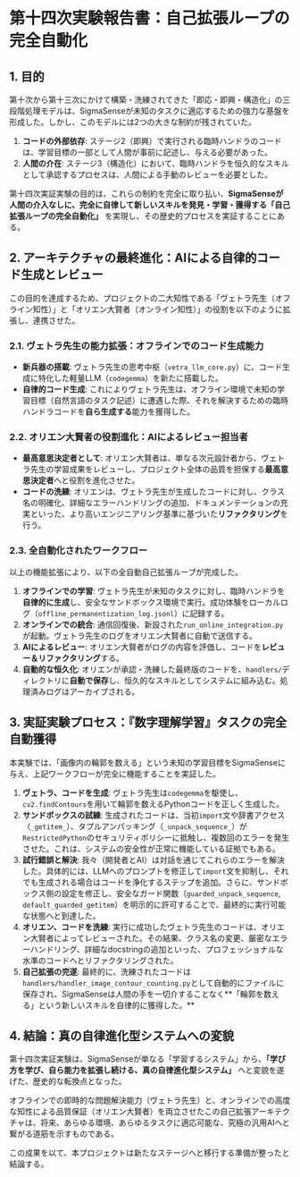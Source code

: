 # 第十四次実験報告書：自己拡張ループの完全自動化

## 1. 目的

第十次から第十三次にかけて構築・洗練されてきた「即応・即興・構造化」の三段階処理モデルは、SigmaSenseが未知のタスクに適応するための強力な基盤を形成した。しかし、このモデルには2つの大きな制約が残されていた。

1.  **コードの外部依存**: ステージ2（即興）で実行される臨時ハンドラのコードは、学習目標の一部として人間が事前に記述し、与える必要があった。
2.  **人間の介在**: ステージ3（構造化）において、臨時ハンドラを恒久的なスキルとして承認するプロセスは、人間による手動のレビューを必要とした。

第十四次実証実験の目的は、これらの制約を完全に取り払い、**SigmaSenseが人間の介入なしに、完全に自律して新しいスキルを発見・学習・獲得する「自己拡張ループの完全自動化」** を実現し、その歴史的プロセスを実証することにある。

## 2. アーキテクチャの最終進化：AIによる自律的コード生成とレビュー

この目的を達成するため、プロジェクトの二大知性である「ヴェトラ先生（オフライン知性）」と「オリエン大賢者（オンライン知性）」の役割を以下のように拡張し、連携させた。

### 2.1. ヴェトラ先生の能力拡張：オフラインでのコード生成能力

*   **新兵器の搭載**: ヴェトラ先生の思考中枢（`vetra_llm_core.py`）に、コード生成に特化した軽量LLM（`codegemma`）を新たに搭載した。
*   **自律的コード生成**: これによりヴェトラ先生は、オフライン環境で未知の学習目標（自然言語のタスク記述）に遭遇した際、それを解決するための臨時ハンドラコードを**自ら生成する**能力を獲得した。

### 2.2. オリエン大賢者の役割進化：AIによるレビュー担当者

*   **最高意思決定者として**: オリエン大賢者は、単なる次元設計者から、ヴェトラ先生の学習成果をレビューし、プロジェクト全体の品質を担保する**最高意思決定者**へと役割を進化させた。
*   **コードの洗練**: オリエンは、ヴェトラ先生が生成したコードに対し、クラス名の明確化、詳細なエラーハンドリングの追加、ドキュメンテーションの充実といった、より高いエンジニアリング基準に基づいた**リファクタリング**を行う。

### 2.3. 全自動化されたワークフロー

以上の機能拡張により、以下の全自動自己拡張ループが完成した。

1.  **オフラインでの学習**: ヴェトラ先生が未知のタスクに対し、臨時ハンドラを**自律的に生成**し、安全なサンドボックス環境で実行。成功体験をローカルログ（`offline_permanentization_log.jsonl`）に記録する。
2.  **オンラインでの統合**: 通信回復後、新設された`run_online_integration.py`が起動。ヴェトラ先生のログをオリエン大賢者に自動で送信する。
3.  **AIによるレビュー**: オリエン大賢者がログの内容を評価し、コードを**レビュー＆リファクタリング**する。
4.  **自動的な恒久化**: オリエンが承認・洗練した最終版のコードを、`handlers/`ディレクトリに**自動で保存**し、恒久的なスキルとしてシステムに組み込む。処理済みログはアーカイブされる。

## 3. 実証実験プロセス：『数字理解学習』タスクの完全自動獲得

本実験では、「画像内の輪郭を数える」という未知の学習目標をSigmaSenseに与え、上記ワークフローが完全に機能することを実証した。

1.  **ヴェトラ、コードを生成**: ヴェトラ先生は`codegemma`を駆使し、`cv2.findContours`を用いて輪郭を数えるPythonコードを正しく生成した。
2.  **サンドボックスの試練**: 生成されたコードは、当初`import`文や辞書アクセス（`_getitem_`）、タプルアンパッキング（`_unpack_sequence_`）が`RestrictedPython`のセキュリティポリシーに抵触し、複数回のエラーを発生させた。これは、システムの安全性が正常に機能している証拠でもある。
3.  **試行錯誤と解決**: 我々（開発者とAI）は対話を通じてこれらのエラーを解決した。具体的には、LLMへのプロンプトを修正して`import`文を抑制し、それでも生成される場合はコードを浄化するステップを追加。さらに、サンドボックス側の設定を修正し、安全なガード関数（`guarded_unpack_sequence`, `default_guarded_getitem`）を明示的に許可することで、最終的に実行可能な状態へと到達した。
4.  **オリエン、コードを洗練**: 実行に成功したヴェトラ先生のコードは、オリエン大賢者によってレビューされた。その結果、クラス名の変更、厳密なエラーハンドリング、詳細なdocstringの追加といった、プロフェッショナルな水準のコードへとリファクタリングされた。
5.  **自己拡張の完遂**: 最終的に、洗練されたコードは`handlers/handler_image_contour_counting.py`として自動的にファイルに保存され、SigmaSenseは人間の手を一切介することなく**「輪郭を数える」という新しいスキルを自律的に獲得した。**

## 4. 結論：真の自律進化型システムへの変貌

第十四次実証実験は、SigmaSenseが単なる「学習するシステム」から、**「学び方を学び、自ら能力を拡張し続ける、真の自律進化型システム」** へと変貌を遂げた、歴史的な転換点となった。

オフラインでの即時的な問題解決能力（ヴェトラ先生）と、オンラインでの高度な知性による品質保証（オリエン大賢者）を両立させたこの自己拡張アーキテクチャは、将来、あらゆる環境、あらゆるタスクに適応可能な、究極の汎用AIへと繋がる道筋を示すものである。

この成果を以て、本プロジェクトは新たなステージへと移行する準備が整ったと結論する。
